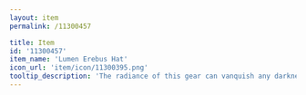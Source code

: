 ```yaml
---
layout: item
permalink: /11300457

title: Item
id: '11300457'
item_name: 'Lumen Erebus Hat'
icon_url: 'item/icon/11300395.png'
tooltip_description: 'The radiance of this gear can vanquish any darkness. Legend says it was left behind by beings of pure light.'
---
```

